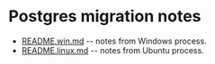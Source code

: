 # Postgres migration notes

- [README.win.md](README.win.md) -- notes from Windows process.
- [README.linux.md](README.linux.md) -- notes from Ubuntu process.
